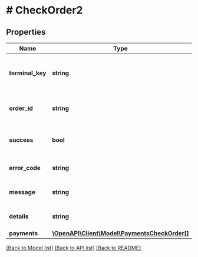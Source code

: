 # # CheckOrder2

## Properties

Name | Type | Description | Notes
------------ | ------------- | ------------- | -------------
**terminal_key** | **string** | Идентификатор терминала, выдается мерчанту в Т‑Бизнес. |
**order_id** | **string** | Идентификатор заказа в системе мерчанта. |
**success** | **bool** | Успешность прохождения запроса — &#x60;true&#x60;/&#x60;false&#x60;. |
**error_code** | **string** | Код ошибки. &#x60;0&#x60; в случае успеха. |
**message** | **string** | Краткое описание ошибки. | [optional]
**details** | **string** | Подробное описание ошибки. | [optional]
**payments** | [**\OpenAPI\Client\Model\PaymentsCheckOrder[]**](PaymentsCheckOrder.md) |  |

[[Back to Model list]](../../README.md#models) [[Back to API list]](../../README.md#endpoints) [[Back to README]](../../README.md)
